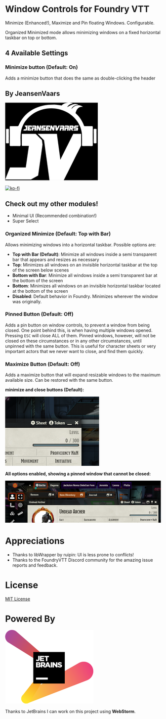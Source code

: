 # Window Controls for Foundry VTT

Minimize (Enhanced!), Maximize and Pin floating Windows. Configurable.

Organized Minimized mode allows minimizing windows on a fixed horizontal taskbar on top or bottom.

## 4 Available Settings
### Minimize button (Default: On)
Adds a minimize button that does the same as double-clicking the header

## By JeansenVaars
![JVLogo](logo-small-black.png)

[![ko-fi](https://ko-fi.com/img/githubbutton_sm.svg)](https://ko-fi.com/V7V14D3AH)

## Check out my other modules!
* Minimal UI (Recommended combination!)
* Super Select

### Organized Minimize (Default: Top with Bar)
Allows minimizing windows into a horizontal taskbar. Possible options are:
* **Top with Bar (Default)**: Minimize all windows inside a semi transparent bar that appears and resizes as necessary
* **Top**: Minimizes all windows on an invisible horizontal taskbar at the top of the screen below scenes
* **Bottom with Bar**: Minimize all windows inside a semi transparent bar at the bottom of the screen
* **Bottom**: Minimizes all windows on an invisible horizontal taskbar located at the bottom of the screen
* **Disabled**: Default behavior in Foundry. Minimizes wherever the window was originally.

### Pinned Button (Default: Off)
Adds a pin button on window controls, to prevent a window from being closed.
One point behind this, is when having multiple windows opened. Pressing `ESC` will close ALL of them.
Pinned windows, however, will not be closed on these circumstances or in any other circumstances, until unpinned with the same button.
This is useful for character sheets or very important actors that we never want to close, and find them quickly.

### Maximize Button (Default: Off)
Adds a maximize button that will expand resizable windows to the maximum available size. Can be restored with the same button.

**minimize and close buttons (Default):**

![minimize-close.png](minimize-close.png)

**All options enabled, showing a pinned window that cannot be closed:**

![full-mode.png](full-mode.png)

# Appreciations
* Thanks to libWrapper by ruipin: UI is less prone to conflicts!
* Thanks to the FoundryVTT Discord community for the amazing issue reports and feedback.

# License
[MIT License](./LICENSE.md)

# Powered By
[![JetBrains](./jetbrains.svg)](https://www.jetbrains.com)

Thanks to JetBrains I can work on this project using **WebStorm**.
